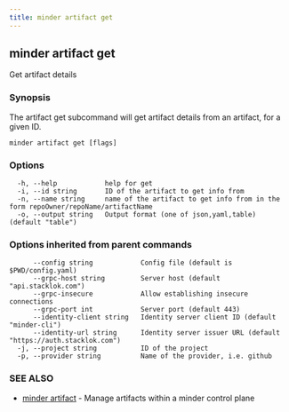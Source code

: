 ```yaml
---
title: minder artifact get
---
```

## minder artifact get

Get artifact details

### Synopsis

The artifact get subcommand will get artifact details from an artifact, for a given ID.

```
minder artifact get [flags]
```

### Options

```
  -h, --help            help for get
  -i, --id string       ID of the artifact to get info from
  -n, --name string     name of the artifact to get info from in the form repoOwner/repoName/artifactName
  -o, --output string   Output format (one of json,yaml,table) (default "table")
```

### Options inherited from parent commands

```
      --config string            Config file (default is $PWD/config.yaml)
      --grpc-host string         Server host (default "api.stacklok.com")
      --grpc-insecure            Allow establishing insecure connections
      --grpc-port int            Server port (default 443)
      --identity-client string   Identity server client ID (default "minder-cli")
      --identity-url string      Identity server issuer URL (default "https://auth.stacklok.com")
  -j, --project string           ID of the project
  -p, --provider string          Name of the provider, i.e. github
```

### SEE ALSO

* [minder artifact](minder_artifact.md)	 - Manage artifacts within a minder control plane

